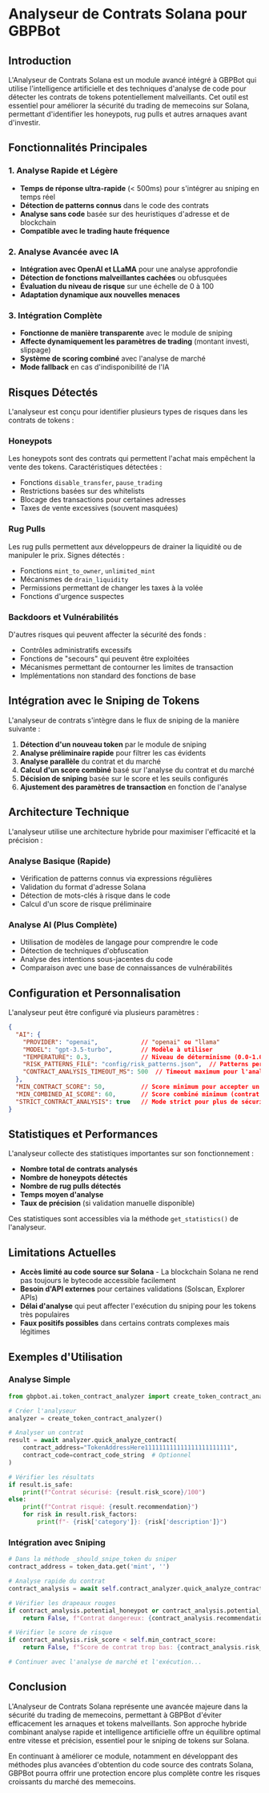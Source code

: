 # Analyseur de Contrats Solana pour GBPBot

## Introduction

L'Analyseur de Contrats Solana est un module avancé intégré à GBPBot qui utilise l'intelligence artificielle et des techniques d'analyse de code pour détecter les contrats de tokens potentiellement malveillants. Cet outil est essentiel pour améliorer la sécurité du trading de memecoins sur Solana, permettant d'identifier les honeypots, rug pulls et autres arnaques avant d'investir.

## Fonctionnalités Principales

### 1. Analyse Rapide et Légère

- **Temps de réponse ultra-rapide** (< 500ms) pour s'intégrer au sniping en temps réel
- **Détection de patterns connus** dans le code des contrats
- **Analyse sans code** basée sur des heuristiques d'adresse et de blockchain
- **Compatible avec le trading haute fréquence**

### 2. Analyse Avancée avec IA

- **Intégration avec OpenAI et LLaMA** pour une analyse approfondie
- **Détection de fonctions malveillantes cachées** ou obfusquées
- **Évaluation du niveau de risque** sur une échelle de 0 à 100
- **Adaptation dynamique aux nouvelles menaces**

### 3. Intégration Complète

- **Fonctionne de manière transparente** avec le module de sniping
- **Affecte dynamiquement les paramètres de trading** (montant investi, slippage)
- **Système de scoring combiné** avec l'analyse de marché
- **Mode fallback** en cas d'indisponibilité de l'IA

## Risques Détectés

L'analyseur est conçu pour identifier plusieurs types de risques dans les contrats de tokens :

### Honeypots

Les honeypots sont des contrats qui permettent l'achat mais empêchent la vente des tokens. Caractéristiques détectées :

- Fonctions `disable_transfer`, `pause_trading`
- Restrictions basées sur des whitelists
- Blocage des transactions pour certaines adresses
- Taxes de vente excessives (souvent masquées)

### Rug Pulls

Les rug pulls permettent aux développeurs de drainer la liquidité ou de manipuler le prix. Signes détectés :

- Fonctions `mint_to_owner`, `unlimited_mint`
- Mécanismes de `drain_liquidity`
- Permissions permettant de changer les taxes à la volée
- Fonctions d'urgence suspectes

### Backdoors et Vulnérabilités

D'autres risques qui peuvent affecter la sécurité des fonds :

- Contrôles administratifs excessifs
- Fonctions de "secours" qui peuvent être exploitées
- Mécanismes permettant de contourner les limites de transaction
- Implémentations non standard des fonctions de base

## Intégration avec le Sniping de Tokens

L'analyseur de contrats s'intègre dans le flux de sniping de la manière suivante :

1. **Détection d'un nouveau token** par le module de sniping
2. **Analyse préliminaire rapide** pour filtrer les cas évidents
3. **Analyse parallèle** du contrat et du marché
4. **Calcul d'un score combiné** basé sur l'analyse du contrat et du marché
5. **Décision de sniping** basée sur le score et les seuils configurés
6. **Ajustement des paramètres de transaction** en fonction de l'analyse

## Architecture Technique

L'analyseur utilise une architecture hybride pour maximiser l'efficacité et la précision :

### Analyse Basique (Rapide)

- Vérification de patterns connus via expressions régulières
- Validation du format d'adresse Solana
- Détection de mots-clés à risque dans le code
- Calcul d'un score de risque préliminaire

### Analyse AI (Plus Complète)

- Utilisation de modèles de langage pour comprendre le code
- Détection de techniques d'obfuscation
- Analyse des intentions sous-jacentes du code
- Comparaison avec une base de connaissances de vulnérabilités

## Configuration et Personnalisation

L'analyseur peut être configuré via plusieurs paramètres :

```json
{
  "AI": {
    "PROVIDER": "openai",            // "openai" ou "llama"
    "MODEL": "gpt-3.5-turbo",        // Modèle à utiliser
    "TEMPERATURE": 0.3,              // Niveau de déterminisme (0.0-1.0)
    "RISK_PATTERNS_FILE": "config/risk_patterns.json",  // Patterns personnalisés
    "CONTRACT_ANALYSIS_TIMEOUT_MS": 500  // Timeout maximum pour l'analyse
  },
  "MIN_CONTRACT_SCORE": 50,          // Score minimum pour accepter un contrat
  "MIN_COMBINED_AI_SCORE": 60,       // Score combiné minimum (contrat + marché)
  "STRICT_CONTRACT_ANALYSIS": true   // Mode strict pour plus de sécurité
}
```

## Statistiques et Performances

L'analyseur collecte des statistiques importantes sur son fonctionnement :

- **Nombre total de contrats analysés**
- **Nombre de honeypots détectés**
- **Nombre de rug pulls détectés**
- **Temps moyen d'analyse**
- **Taux de précision** (si validation manuelle disponible)

Ces statistiques sont accessibles via la méthode `get_statistics()` de l'analyseur.

## Limitations Actuelles

- **Accès limité au code source sur Solana** - La blockchain Solana ne rend pas toujours le bytecode accessible facilement
- **Besoin d'API externes** pour certaines validations (Solscan, Explorer APIs)
- **Délai d'analyse** qui peut affecter l'exécution du sniping pour les tokens très populaires
- **Faux positifs possibles** dans certains contrats complexes mais légitimes

## Exemples d'Utilisation

### Analyse Simple

```python
from gbpbot.ai.token_contract_analyzer import create_token_contract_analyzer

# Créer l'analyseur
analyzer = create_token_contract_analyzer()

# Analyser un contrat
result = await analyzer.quick_analyze_contract(
    contract_address="TokenAddressHere111111111111111111111111",
    contract_code=contract_code_string  # Optionnel
)

# Vérifier les résultats
if result.is_safe:
    print(f"Contrat sécurisé: {result.risk_score}/100")
else:
    print(f"Contrat risqué: {result.recommendation}")
    for risk in result.risk_factors:
        print(f"- {risk['category']}: {risk['description']}")
```

### Intégration avec Sniping

```python
# Dans la méthode _should_snipe_token du sniper
contract_address = token_data.get('mint', '')

# Analyse rapide du contrat
contract_analysis = await self.contract_analyzer.quick_analyze_contract(contract_address)

# Vérifier les drapeaux rouges
if contract_analysis.potential_honeypot or contract_analysis.potential_rug_pull:
    return False, f"Contrat dangereux: {contract_analysis.recommendation}"

# Vérifier le score de risque
if contract_analysis.risk_score < self.min_contract_score:
    return False, f"Score de contrat trop bas: {contract_analysis.risk_score}/100"

# Continuer avec l'analyse de marché et l'exécution...
```

## Conclusion

L'Analyseur de Contrats Solana représente une avancée majeure dans la sécurité du trading de memecoins, permettant à GBPBot d'éviter efficacement les arnaques et tokens malveillants. Son approche hybride combinant analyse rapide et intelligence artificielle offre un équilibre optimal entre vitesse et précision, essentiel pour le sniping de tokens sur Solana.

En continuant à améliorer ce module, notamment en développant des méthodes plus avancées d'obtention du code source des contrats Solana, GBPBot pourra offrir une protection encore plus complète contre les risques croissants du marché des memecoins. 